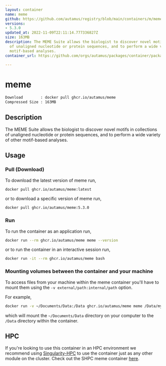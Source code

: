 ```yaml
---
layout: container
name: meme
github: https://github.com/autamus/registry/blob/main/containers/m/meme/spack.yaml
versions:
- 5.3.0
updated_at: 2022-11-09T22:11:14.777336827Z
size: 163MB
description: The MEME Suite allows the biologist to discover novel motifs in collections
  of unaligned nucleotide or protein sequences, and to perform a wide variety of other
  motif-based analyses.
container_url: https://github.com/orgs/autamus/packages/container/package/meme

---
```

# meme
```bash 
Download        : docker pull ghcr.io/autamus/meme
Compressed Size : 163MB
```

## Description
The MEME Suite allows the biologist to discover novel motifs in collections of unaligned nucleotide or protein sequences, and to perform a wide variety of other motif-based analyses.

## Usage
### Pull (Download)
To download the latest version of meme run,

```bash
docker pull ghcr.io/autamus/meme:latest
```

or to download a specific version of meme run,

```bash
docker pull ghcr.io/autamus/meme:5.3.0
```
### Run
To run the container as an application run,
```bash
docker run --rm ghcr.io/autamus/meme meme --version
```

or to run the container in an interactive session run,
```bash
docker run -it --rm ghcr.io/autamus/meme bash
```

### Mounting volumes between the container and your machine
To access files from your machine within the meme container you'll have to mount them using the `-v external/path:internal/path` option.

For example,
```bash
docker run -v ~/Documents/Data:/Data ghcr.io/autamus/meme meme /Data/myData.csv
```
which will mount the `~/Documents/Data` directory on your computer to the `/Data` directory within the container.

## HPC
If you're looking to use this container in an HPC environment we recommend using [Singularity-HPC](https://singularity-hpc.readthedocs.io) to use the container just as any other module on the cluster. Check out the SHPC meme container [here](https://singularityhub.github.io/singularity-hpc/r/ghcr.io-autamus-meme/).